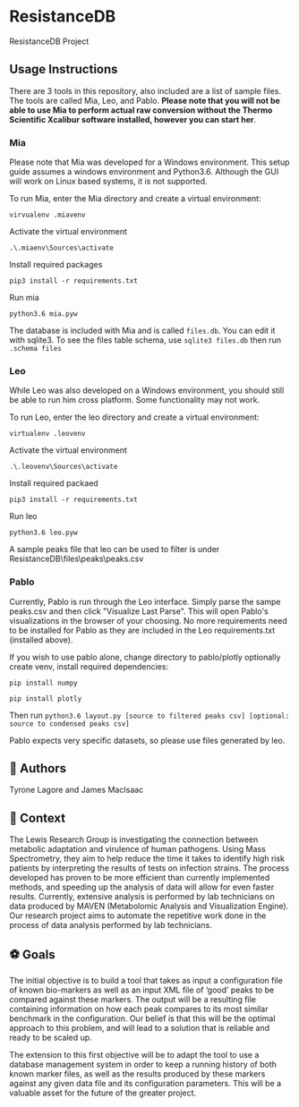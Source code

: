 # ResistanceDB
ResistanceDB Project

## Usage Instructions ##
There are 3 tools in this repository, also included are a list of sample files. The tools are called Mia, Leo, and Pablo. **Please note that you will not be able to use Mia to perform actual raw conversion without the Thermo Scientific Xcalibur software installed, however you can start her**.

### Mia ###
Please note that Mia was developed for a Windows environment. This setup guide assumes a windows environment and Python3.6. Although the GUI will work on Linux based systems, it is not supported.

To run Mia, enter the Mia directory and create a virtual environment:

`virvualenv .miavenv`

Activate the virtual environment

`.\.miaenv\Sources\activate`

Install required packages

`pip3 install -r requirements.txt`

Run mia

`python3.6 mia.pyw`

The database is included with Mia and is called `files.db`. You can edit it with sqlite3. To see the files table schema, use `sqlite3 files.db` then run `.schema files`

### Leo ###
While Leo was also developed on a Windows environment, you should still be able to run him cross platform. Some functionality may not work.

To run Leo, enter the leo directory and create a virtual environment:

`virtualenv .leovenv`

Activate the virtual environment

`.\.leovenv\Sources\activate`

Install required packaed

`pip3 install -r requirements.txt`

Run leo

`python3.6 leo.pyw`

A sample peaks file that leo can be used to filter is under ResistanceDB\files\peaks\peaks.csv

### Pablo ###
Currently, Pablo is run through the Leo interface. Simply parse the sampe peaks.csv and then click "Visualize Last Parse". This will open Pablo's visualizations in the browser of your choosing. No more requirements need to be installed for Pablo as they are included in the Leo requirements.txt (installed above).

If you wish to use pablo alone, change directory to pablo/plotly optionally create venv, install required dependencies:

`pip install numpy`

`pip install plotly`

Then run `python3.6 layout.py [source to filtered peaks csv] [optional: source to condensed peaks csv]`

Pablo expects very specific datasets, so please use files generated by leo.


## :two_men_holding_hands: Authors ##
Tyrone Lagore and James MacIsaac

## :bookmark: Context ##
The Lewis Research Group is investigating the connection between metabolic adaptation and virulence of human pathogens. Using Mass Spectrometry, they aim to help reduce the time it takes to identify high risk patients by interpreting the results of tests on infection strains. The process developed has proven to be more efficient than currently implemented methods, and speeding up the analysis of data will allow for even faster results. Currently, extensive analysis is performed by lab technicians on data produced by MAVEN (Metabolomic Analysis and Visualization Engine). Our research project aims to automate the repetitive work done in the process of data analysis performed by lab technicians. 

## :soccer: Goals ##
The initial objective is to build a tool that takes as input a configuration file of known bio-markers as well as an input XML file of ‘good’ peaks to be compared against these markers. The output will be a resulting file containing information on how each peak compares to its most similar benchmark in the configuration. Our belief is that this will be the optimal approach to this problem, and will lead to a solution that is reliable and ready to be scaled up.
 
The extension to this first objective will be to adapt the tool to use a database management system in order to keep a running history of both known marker files, as well as the results produced by these markers against any given data file and its configuration parameters. This will be a valuable asset for the future of the greater project.
